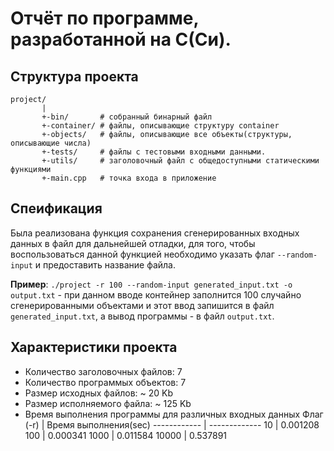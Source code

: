 # Отчёт по программе, разработанной на C(Си).
## Структура проекта
```
project/
       |
       +-bin/       # собранный бинарный файл
       +-container/ # файлы, описывающие структуру container
       +-objects/   # файлы, описывающие все объекты(структуры, описывающие числа)
       +-tests/     # файлы с тестовыми входными данными.
       +-utils/     # заголовочный файл с общедоступными статическими функциями
       +-main.cpp   # точка входа в приложение
```

## Спеификация

Была реализована функция сохранения сгенерированных входных данных в файл для дальнейшей отладки, для того, чтобы воспользоваться данной функцией необходимо указать флаг `--random-input` и предоставить название файла.

**Пример**: `./project -r 100 --random-input generated_input.txt -o output.txt` - при данном вводе контейнер заполнится 100 случайно сгенерированными объектами и этот ввод запишится в файл `generated_input.txt`, а вывод программы - в файл `output.txt`.

## Характеристики проекта

- Количество заголовочных файлов: 7
- Количество программых объектов: 7
- Размер исходных файлов: ~ 20 Kb
- Размер исполняемого файла: ~ 125 Kb
- Время выполнения программы для различных входных данных
    Флаг (-r) | Время выполнения(sec)
    ------------ | -------------
    10 | 0.001208
    100 | 0.000341
    1000 | 0.011584
    10000 | 0.537891